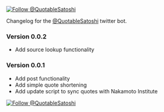 [![Follow @QuotableSatoshi](https://img.shields.io/twitter/follow/QuotableSatoshi.svg?style=social&logo=twitter)](https://twitter.com/intent/follow?screen_name=QuotableSatoshi)

Changelog for the [@QuotableSatoshi](https://twitter.com/QuotableSatoshi) twitter bot.

### Version 0.0.2

* Add source lookup functionality

### Version 0.0.1

* Add post functionality
* Add simple quote shortening
* Add update script to sync quotes with Nakamoto Institute

[![Follow @QuotableSatoshi](https://img.shields.io/twitter/follow/QuotableSatoshi.svg?style=social&logo=twitter)](https://twitter.com/intent/follow?screen_name=QuotableSatoshi)